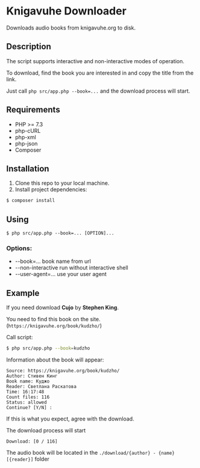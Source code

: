 # Knigavuhe Downloader
Downloads audio books from knigavuhe.org to disk.

## Description

The script supports interactive and non-interactive modes of operation.

To download, find the book you are interested in and copy the title from the link. 

Just call `php src/app.php --book=...` and the download process will start.

## Requirements

- PHP >= 7.3
- php-cURL
- php-xml
- php-json
- Composer

## Installation

1. Clone this repo to your local machine.
2. Install project dependencies:
```sh
$ composer install
```

## Using

```shell script
$ php src/app.php --book=... [OPTION]...
```

### Options:
- --book=... book name from url
- --non-interactive run without interactive shell
- --user-agent=... use your user agent

## Example

If you need download **Cujo** by **Stephen King**. 

You need to find this book on the site. (`https://knigavuhe.org/book/kudzho/`)

Call script:
```sh
$ php src/app.php --book=kudzho
```

Information about the book will appear:
```
Source: https://knigavuhe.org/book/kudzho/
Author: Стивен Кинг
Book name: Куджо
Reader: Светлана Раскатова
Time: 16:17:48
Count files: 116
Status: allowed
Continue? [Y/N] :
```

If this is what you expect, agree with the download.

The download process will start
```
Download: [0 / 116]
```

The audio book will be located in the `./download/{author} - {name}[{reader}]` folder


